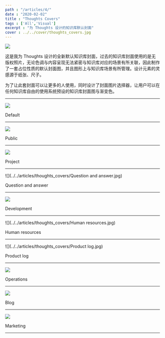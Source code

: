 ```yaml
---
path : "/articles/4/"
date : "2020-02-02"
title : "Thoughts Covers"
tags : ['All','Visual']
excerpt : "为 Thoughts 设计的知识库默认封面"
cover : ../../cover/thoughts_covers.jpg
---
```


![](../../articles/thoughts_covers/1.jpg)

这是我为 Thoughts 设计的全新默认知识库封面，过去的知识库封面使用的是无版权照片，无论色调与内容呈现无法紧密与知识库对应的场景有所关联，因此制作了一套占位性质的默认封面图，并且图形上与知识库场景有所管理。设计元素的灵感源于纸张、尺子。

为了让此套封面可以让更多的人使用，同时设计了封面图片选择器，让用户可以在任何知识库自由的使用系统预设的知识库封面图与渐变色。

---

![](../../articles/thoughts_covers/Default.jpg)

Default

---

![](../../articles/thoughts_covers/Public.jpg)

Public

---

![](../../articles/thoughts_covers/Project.jpg)

Project

---

![](../../articles/thoughts_covers/Question and answer.jpg)

Question and answer

---

![](../../articles/thoughts_covers/Development.jpg)

Development

---

![](../../articles/thoughts_covers/Human resources.jpg)

Human resources

---

![](../../articles/thoughts_covers/Product log.jpg)

Product log

---

![](../../articles/thoughts_covers/Operations.jpg)

Operations

---

![](../../articles/thoughts_covers/Blog.jpg)

Blog

---

![](../../articles/thoughts_covers/Marketing.jpg)

Marketing

---